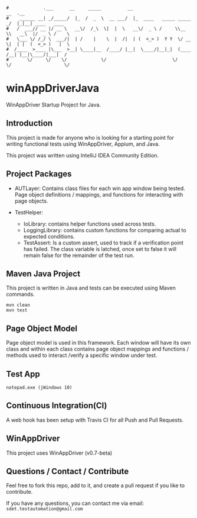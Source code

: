 ```
#             .___      __     _____          __                         __  .__
#    ______ __| _/_____/  |_  /  _  \  __ ___/  |_  ____   _____ _____ _/  |_|__| ____   ____
#   /  ___// __ |/ __ \   __\/  /_\  \|  |  \   __\/  _ \ /     \\__  \\   __\  |/  _ \ /    \
#   \___ \/ /_/ \  ___/|  | /    |    \  |  /|  | (  <_> )  Y Y  \/ __ \|  | |  (  <_> )   |  \
#  /____  >____ |\___  >__| \____|__  /____/ |__|  \____/|__|_|  (____  /__| |__|\____/|___|  /
#       \/     \/    \/             \/                         \/     \/                    \/
```
# winAppDriverJava
WinAppDriver Startup Project for Java.


Introduction
------------
This project is made for anyone who is looking for a starting point for writing functional tests using WinAppDriver, Appium, and Java.

This project was written using IntelliJ IDEA Community Edition.


Project Packages
-----
* AUTLayer:
Contains class files for each win app window being tested.  Page object definitions / mappings, and functions for interacting with page objects.

* TestHelper:
    - IoLibrary: contains helper functions used across tests.
    - LoggingLibrary: contains custom functions for comparing actual to expected conditions.
    - TestAssert: Is a custom assert, used to track if a verification point has failed.  The class variable is latched, once set to false it will remain false for the remainder of the test run.


Maven Java Project
-----
This project is written in Java and tests can be executed using Maven commands.

    mvn clean
    mvn test


Page Object Model
-----
Page object model is used in this framework.  Each window will have its own class and within each class contains page object mappings and functions / methods used to interact /verify a specific window under test.


Test App
-----
    notepad.exe (jWindows 10)


Continuous Integration(CI)
------------
A web hook has been setup with Travis CI for all Push and Pull Requests.


WinAppDriver
------------
This project uses WinAppDriver (v0.7-beta)


Questions / Contact / Contribute
------------
Feel free to fork this repo, add to it, and create a pull request if you like to contribute.

If you have any questions, you can contact me via email: `sdet.testautomation@gmail.com`